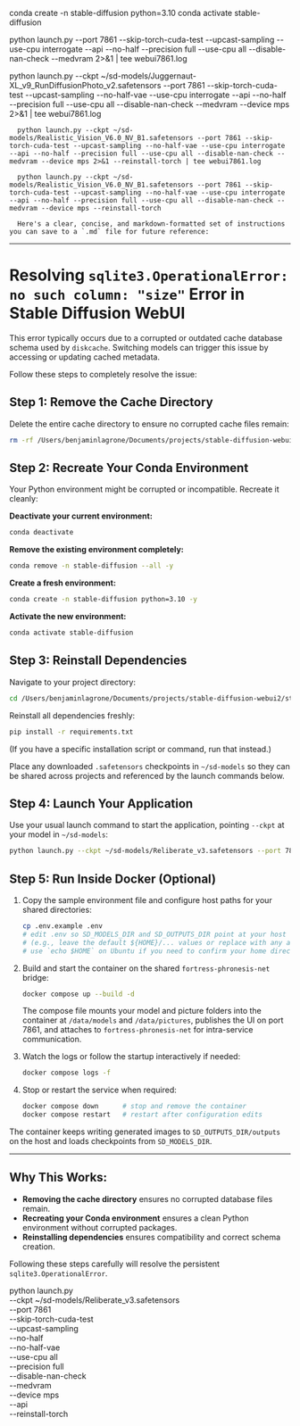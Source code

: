    conda create -n stable-diffusion python=3.10
   conda activate stable-diffusion

python launch.py --port 7861 --skip-torch-cuda-test --upcast-sampling --use-cpu interrogate --api --no-half --precision full --use-cpu all --disable-nan-check --medvram 2>&1 | tee webui7861.log


   python launch.py --ckpt ~/sd-models/Juggernaut-XL_v9_RunDiffusionPhoto_v2.safetensors --port 7861 --skip-torch-cuda-test --upcast-sampling --no-half-vae --use-cpu interrogate --api --no-half --precision full --use-cpu all --disable-nan-check --medvram --device mps 2>&1 | tee webui7861.log

   

      python launch.py --ckpt ~/sd-models/Realistic_Vision_V6.0_NV_B1.safetensors --port 7861 --skip-torch-cuda-test --upcast-sampling --no-half-vae --use-cpu interrogate --api --no-half --precision full --use-cpu all --disable-nan-check --medvram --device mps 2>&1 --reinstall-torch | tee webui7861.log

      python launch.py --ckpt ~/sd-models/Realistic_Vision_V6.0_NV_B1.safetensors --port 7861 --skip-torch-cuda-test --upcast-sampling --no-half-vae --use-cpu interrogate --api --no-half --precision full --use-cpu all --disable-nan-check --medvram --device mps --reinstall-torch

      Here's a clear, concise, and markdown-formatted set of instructions you can save to a `.md` file for future reference:

---

# Resolving `sqlite3.OperationalError: no such column: "size"` Error in Stable Diffusion WebUI

This error typically occurs due to a corrupted or outdated cache database schema used by `diskcache`. Switching models can trigger this issue by accessing or updating cached metadata.

Follow these steps to completely resolve the issue:

## Step 1: Remove the Cache Directory

Delete the entire cache directory to ensure no corrupted cache files remain:

```bash
rm -rf /Users/benjaminlagrone/Documents/projects/stable-diffusion-webui2/stable-diffusion-webui/cache
```

## Step 2: Recreate Your Conda Environment

Your Python environment might be corrupted or incompatible. Recreate it cleanly:

**Deactivate your current environment:**

```bash
conda deactivate
```

**Remove the existing environment completely:**

```bash
conda remove -n stable-diffusion --all -y
```

**Create a fresh environment:**

```bash
conda create -n stable-diffusion python=3.10 -y
```

**Activate the new environment:**

```bash
conda activate stable-diffusion
```

## Step 3: Reinstall Dependencies

Navigate to your project directory:

```bash
cd /Users/benjaminlagrone/Documents/projects/stable-diffusion-webui2/stable-diffusion-webui
```

Reinstall all dependencies freshly:

```bash
pip install -r requirements.txt
```

(If you have a specific installation script or command, run that instead.)

Place any downloaded `.safetensors` checkpoints in `~/sd-models` so they can be shared across projects and referenced by the launch commands below.

## Step 4: Launch Your Application

Use your usual launch command to start the application, pointing `--ckpt` at your model in `~/sd-models`:

```bash
python launch.py --ckpt ~/sd-models/Reliberate_v3.safetensors --port 7861 --skip-torch-cuda-test --upcast-sampling --no-half-vae --use-cpu interrogate --api --no-half --precision full --use-cpu all --disable-nan-check --medvram --device mps --reinstall-torch
```

## Step 5: Run Inside Docker (Optional)

1. Copy the sample environment file and configure host paths for your shared directories:

   ```bash
   cp .env.example .env
   # edit .env so SD_MODELS_DIR and SD_OUTPUTS_DIR point at your host folders
   # (e.g., leave the default ${HOME}/... values or replace with any absolute path)
   # use `echo $HOME` on Ubuntu if you need to confirm your home directory path
   ```

2. Build and start the container on the shared `fortress-phronesis-net` bridge:

   ```bash
   docker compose up --build -d
   ```

   The compose file mounts your model and picture folders into the container at `/data/models` and `/data/pictures`, publishes the UI on port 7861, and attaches to `fortress-phronesis-net` for intra-service communication.

3. Watch the logs or follow the startup interactively if needed:

   ```bash
   docker compose logs -f
   ```

4. Stop or restart the service when required:

   ```bash
   docker compose down      # stop and remove the container
   docker compose restart   # restart after configuration edits
   ```

The container keeps writing generated images to `SD_OUTPUTS_DIR/outputs` on the host and loads checkpoints from `SD_MODELS_DIR`.

---

## Why This Works:

- **Removing the cache directory** ensures no corrupted database files remain.
- **Recreating your Conda environment** ensures a clean Python environment without corrupted packages.
- **Reinstalling dependencies** ensures compatibility and correct schema creation.

Following these steps carefully will resolve the persistent `sqlite3.OperationalError`.

python launch.py \
  --ckpt ~/sd-models/Reliberate_v3.safetensors \
  --port 7861 \
  --skip-torch-cuda-test \
  --upcast-sampling \
  --no-half \
  --no-half-vae \
  --use-cpu all \
  --precision full \
  --disable-nan-check \
  --medvram \
  --device mps \
  --api \
  --reinstall-torch
